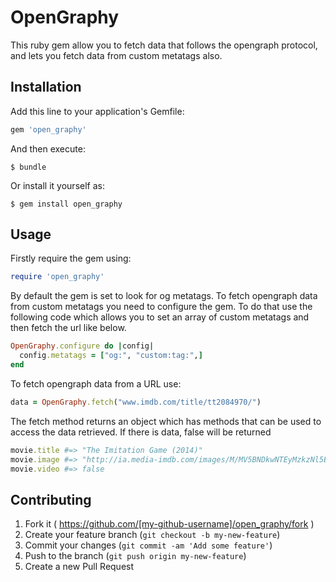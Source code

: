# OpenGraphy

This ruby gem allow you to fetch data that follows the opengraph protocol, and lets you fetch data from custom metatags also.

## Installation

Add this line to your application's Gemfile:

```ruby
gem 'open_graphy'
```

And then execute:

    $ bundle

Or install it yourself as:

    $ gem install open_graphy

## Usage

Firstly require the gem using:
```ruby
require 'open_graphy'
```

By default the gem is set to look for og metatags.
To fetch opengraph data from custom metatags you need to configure the gem. To do that use the following code which allows you to set an array of custom metatags and then fetch the url like below.
```ruby
OpenGraphy.configure do |config|
  config.metatags = ["og:", "custom:tag:",]
end
```

To fetch opengraph data from a URL use:
```ruby
data = OpenGraphy.fetch("www.imdb.com/title/tt2084970/")
```
The fetch method returns an object which has methods that can be used to access the data retrieved. If there is data, false will be returned
```ruby
movie.title #=> "The Imitation Game (2014)"
movie.image #=> "http://ia.media-imdb.com/images/M/MV5BNDkwNTEyMzkzNl5BMl5BanBnXkFtZTgwNTAwNzk3MjE@._V1_.jpg"
movie.video #=> false
```

## Contributing

1. Fork it ( https://github.com/[my-github-username]/open_graphy/fork )
2. Create your feature branch (`git checkout -b my-new-feature`)
3. Commit your changes (`git commit -am 'Add some feature'`)
4. Push to the branch (`git push origin my-new-feature`)
5. Create a new Pull Request
